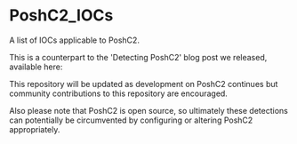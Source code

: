 # PoshC2_IOCs

A list of IOCs applicable to PoshC2.

This is a counterpart to the 'Detecting PoshC2' blog post we released, available here:

This repository will be updated as development on PoshC2 continues but community contributions to this repository are encouraged.

Also please note that PoshC2 is open source, so ultimately these detections can potentially be circumvented by configuring or altering PoshC2 appropriately.
